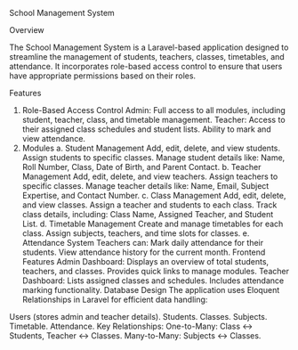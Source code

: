 School Management System

Overview

The School Management System is a Laravel-based application designed to streamline the management of students, teachers, classes, timetables, and attendance. It incorporates role-based access control to ensure that users have appropriate permissions based on their roles.

Features

1. Role-Based Access Control
Admin:
Full access to all modules, including student, teacher, class, and timetable management.
Teacher:
Access to their assigned class schedules and student lists.
Ability to mark and view attendance.
2. Modules
a. Student Management
Add, edit, delete, and view students.
Assign students to specific classes.
Manage student details like:
Name, Roll Number, Class, Date of Birth, and Parent Contact.
b. Teacher Management
Add, edit, delete, and view teachers.
Assign teachers to specific classes.
Manage teacher details like:
Name, Email, Subject Expertise, and Contact Number.
c. Class Management
Add, edit, delete, and view classes.
Assign a teacher and students to each class.
Track class details, including:
Class Name, Assigned Teacher, and Student List.
d. Timetable Management
Create and manage timetables for each class.
Assign subjects, teachers, and time slots for classes.
e. Attendance System
Teachers can:
Mark daily attendance for their students.
View attendance history for the current month.
Frontend Features
Admin Dashboard:
Displays an overview of total students, teachers, and classes.
Provides quick links to manage modules.
Teacher Dashboard:
Lists assigned classes and schedules.
Includes attendance marking functionality.
Database Design
The application uses Eloquent Relationships in Laravel for efficient data handling:

Users (stores admin and teacher details).
Students.
Classes.
Subjects.
Timetable.
Attendance.
Key Relationships:
One-to-Many:
Class ↔ Students, Teacher ↔ Classes.
Many-to-Many:
Subjects ↔ Classes.
